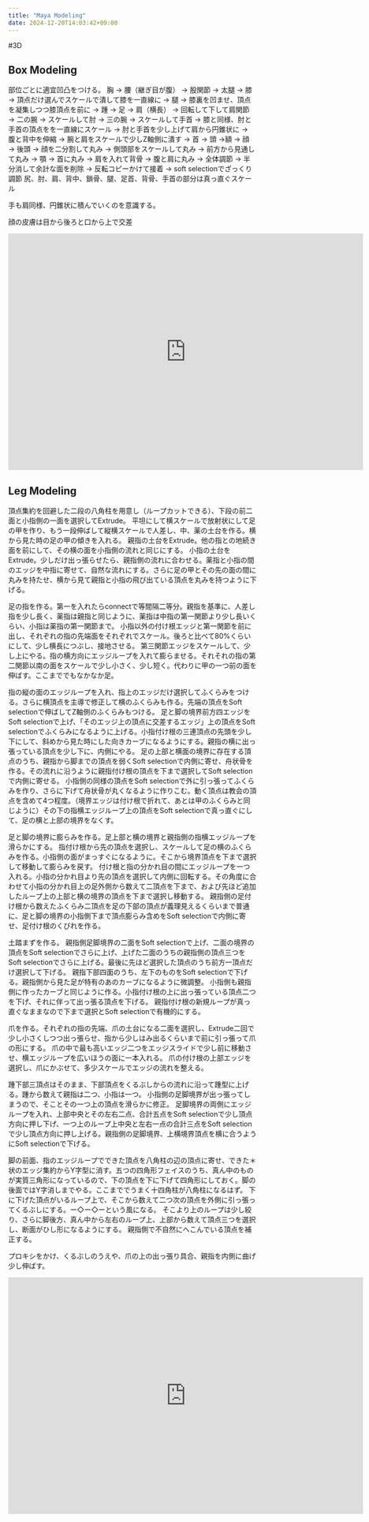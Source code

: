 ```yaml
---
title: "Maya Modeling"
date: 2024-12-20T14:03:42+09:00
---
```

#3D

## Box Modeling
部位ごとに適宜凹凸をつける。
胸 → 腰（継ぎ目が腹）  → 股関節 → 太腿 → 膝 → 頂点だけ選んでスケールで潰して膝を一直線に → 腿 → 膝裏を凹ませ、頂点を凝集しつつ膝頂点を前に
→ 踵 → 足 → 肩（横長） → 回転して下して肩関節 → 二の腕 → スケールして肘 → 三の腕 → スケールして手首 → 膝と同様、肘と手首の頂点をを一直線にスケール → 肘と手首を少し上げて肩から円錐状に → 腹と背中を伸縮 → 腕と肩をスケールで少しZ軸側に潰す → 首 → 頭 →額 → 顔 → 後頭 → 顔を二分割して丸み → 側頭部をスケールして丸み → 前方から見通して丸み → 顎 → 首に丸み → 肩を入れて背骨 → 腹と肩に丸み → 全体調節
→ 半分消して余計な面を削除 → 反転コピーかけて接着 → soft selectionでざっくり調節
尻、肘、肩、背中、鎖骨、腿、足首、背骨、手首の部分は真っ直ぐスケール

手も肩同様、円錐状に積んでいくのを意識する。

顔の皮膚は目から後ろと口から上で交差

<iframe width="720" height="480" src="https://www.youtube.com/embed/x5tLsQgtMao" title="YouTube video player" frameborder="0" allow="accelerometer; autoplay; clipboard-write; encrypted-media; gyroscope; picture-in-picture" allowfullscreen></iframe>


## Leg Modeling
頂点集約を回避した二段の八角柱を用意し（ループカットできる）、下段の前二面と小指側の一面を選択してExtrude。
平坦にして横スケールで放射状にして足の甲を作り、もう一段伸ばして縦横スケールで人差し、中、薬の土台を作る。横から見た時の足の甲の傾きを入れる。
親指の土台をExtrude。他の指との地続き面を前にして、その横の面を小指側の流れと同じにする。
小指の土台をExtrude。少しだけ出っ張らせたら、親指側の流れに合わせる。薬指と小指の間のエッジを中指に寄せて、自然な流れにする。さらに足の甲とその先の面の間に丸みを持たせ、横から見て親指と小指の飛び出ている頂点を丸みを持つように下げる。

足の指を作る。第一を入れたらconnectで等間隔二等分。親指を基準に、人差し指を少し長く、薬指は親指と同じように、薬指は中指の第一関節より少し長いくらい、小指は薬指の第一関節まで。
小指以外の付け根エッジと第一関節を前に出し、それぞれの指の先端面をそれぞれでスケール。後ろと比べて80%くらいにして、少し横長につぶし、接地させる。
第三関節エッジをスケールして、少し上にやる。指の横方向にエッジループを入れて膨らませる。それそれの指の第二関節以南の面をスケールで少し小さく、少し短く。代わりに甲の一つ前の面を伸ばす。ここまででもなかなか足。

指の縦の面のエッジループを入れ、指上のエッジだけ選択してふくらみをつける。さらに横頂点を主導で修正して横のふくらみも作る。先端の頂点をSoft selectionで伸ばしてZ軸側のふくらみもつける。
足と脚の境界前方四エッジをSoft selectionで上げ、「そのエッジ上の頂点に交差するエッジ」上の頂点をSoft selectionでふくらみになるように上げる。小指付け根の三連頂点の先頭を少し下にして、斜めから見た時にした向きカーブになるようにする。親指の横に出っ張っている頂点を少し下に、内側にやる。
足の上部と横面の境界に存在する頂点のうち、親指から脚までの頂点を弱くSoft selectionで内側に寄せ、舟状骨を作る。その流れに沿うように親指付け根の頂点を下まで選択してSoft selectionで内側に寄せる。
小指側の同様の頂点をSoft selectionで外に引っ張ってふくらみを作り、さらに下げて舟状骨が丸くなるように作りこむ。動く頂点は教会の頂点を含めて4つ程度。（境界エッジは付け根で折れて、あとは甲のふくらみと同じように）その下の指横エッジループ上の頂点をSoft selectionで真っ直ぐにして、足の横と上部の境界をなくす。

足と脚の境界に膨らみを作る。足上部と横の境界と親指側の指横エッジループを滑らかにする。
指付け根から先の頂点を選択し、スケールして足の横のふくらみを作る。小指側の面がまっすぐになるように。そこから境界頂点を下まで選択して移動して膨らみを戻す。
付け根と指の分かれ目の間にエッジループを一つ入れる。小指の分かれ目より先の頂点を選択して内側に回転する。その角度に合わせて小指の分かれ目上の足外側から数えて二頂点を下まで、および先ほど追加したループ上の上部と横の境界の頂点を下まで選択し移動する。
親指側の足付け根から数えたふくらみ二頂点を足の下部の頂点が義理見えるくらいまで普通に、足と脚の境界の小指側下まで頂点膨らみ含めをSoft selectionで内側に寄せ、足付け根のくびれを作る。

土踏まずを作る。  親指側足脚境界の二面をSoft selectionで上げ、二面の境界の頂点をSoft selectionでさらに上げ、上げた二面のうちの親指側の頂点三つをSoft selectionでさらに上げる。最後に先ほど選択した頂点のうち前方一頂点だけ選択して下げる。
親指下部四面のうち、左下のものをSoft selectionで下げる。親指側から見た足が特有のあのカーブになるように微調整。
小指側も親指側に作ったカーブと同じように作る。小指付け根の上に出っ張っている頂点二つを下げ、それに伴って出っ張る頂点を下げる。
親指付け根の新規ループが真っ直ぐなままなので下まで選択とSoft selectionで有機的にする。

爪を作る。それぞれの指の先端、爪の土台になる二面を選択し、Extrude二回で少し小さくしつつ出っ張らせ、指から少しはみ出るくらいまで前に引っ張って爪の形にする。
爪の中で最も高いエッジ二つをエッジスライドで少し前に移動させ、横エッジループを広いほうの面に一本入れる。
爪の付け根の上部エッジを選択し、爪にかぶせて、多少スケールでエッジの流れを整える。

踵下部三頂点はそのまま、下部頂点をくるぶしからの流れに沿って踵型に上げる。踵から数えて親指は二つ、小指は一つ。
小指側の足脚境界が出っ張ってしまうので、そことその一つ上の頂点を滑らかに修正。
足脚境界の両側にエッジループを入れ、上部中央とその左右二点、合計五点をSoft selectionで少し頂点方向に押し下げ、一つ上のループ上中央と左右一点の合計三点をSoft selectionで少し頂点方向に押し上げる。親指側の足脚境界、上横境界頂点を横に合うようにSoft selectionで下げる。

脚の前面、指のエッジループでできた頂点を八角柱の辺の頂点に寄せ、できた＊状のエッジ集約からY字型に消す。五つの四角形フェイスのうち、真ん中のものが実質三角形になっているので、下の頂点を下に下げて四角形にしておく。脚の後面ではY字消しまでやる。ここまででうまく十四角柱が八角柱になるはず。
下に下げた頂点がいるループ上で、そこから数えて二つ次の頂点を外側に引っ張ってくるぶしにする。ー◇ー◇ーという風になる。
そこより上のループは少し絞り、さらに脚後方、真ん中から左右のループ上、上部から数えて頂点三つを選択し、断面がひし形になるようにする。
親指側で不自然にへこんでいる頂点を補正する。

プロキシをかけ、くるぶしのうえや、爪の上の出っ張り具合、親指を内側に曲げ少し伸ばす。


<iframe width="720" height="480" src="https://www.youtube.com/embed/2aaUmihMNMk" title="YouTube video player" frameborder="0" allow="accelerometer; autoplay; clipboard-write; encrypted-media; gyroscope; picture-in-picture" allowfullscreen></iframe>
